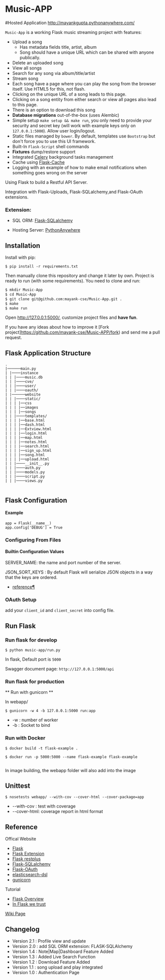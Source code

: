 # Music-APP

#Hosted Application
http://mayankgupta.pythonanywhere.com/

`Music-App` is a working Flask music streaming project with features:

- Upload a song
  -	Has metadata fields title, artist, album
  -	Song should have a unique URL which can be shared with anyone publically.
-	Delete an uploaded song
-	View all songs
-	Search for any song via album/title/artist
  -	Stream song
  -	Each song have a page where you can play the song from the browser itself. Use HTML5 for this, not flash.
  -	Clicking on the unique URL of a song leads to this page.
  -	Clicking on a song entity from either search or view all pages also lead to this page.
  -	There is an option to download this song
- **Database migrations** out-of-the-box (uses Alembic)
- Simple setup `make setup && make run`, you only need to provide your security and secret key (will work with example keys only on `127.0.0.1:5000`). Allow user login/logout.
- Static files managed by `bower`. By default, templates use `Bootstrap` but don't force you to use this UI framework. 
- Built-In `Flask-Script` shell commands
- **Fixtures** dump/restore support
- Integrated [Celery](http://celeryproject.org/) background tasks management
- Cache using [Flask-Cache](https://pythonhosted.org/Flask-Cache/)
- Logging with an example of how to make email notifications when something goes wrong on the server

Using Flask to build a Restful API Server.

Integration with Flask-Uploads, Flask-SQLalchemy,and Flask-OAuth extensions.

### Extension:

- SQL ORM: [Flask-SQLalchemy](http://flask-sqlalchemy.pocoo.org/2.1/)

- Hosting Server: [PythonAnywhere](https://www.pythonanywhere.com/)

## Installation

Install with pip:

```
$ pip install -r requirements.txt
```
Then manually clone this repository and change it later by own. Project is ready to run (with some requirements). You need to clone and run:

```sh
$ mkdir Music-App
$ cd Music-App
$ git clone git@github.com:mayank-cse/Music-App.git .
$ make
$ make run
```

Open http://127.0.0.1:5000/, customize project files and **have fun**.

If you have any ideas about how to improve it [Fork project]https://github.com/mayank-cse/Music-APP/fork) and send me a pull request.

## Flask Application Structure 
```
.
|──────main.py
| |────instance
| | |────music.db
| | |────cve/
| | |────user/
| | |────oauth/
| |──────website
| | |────static/
| | | |──css
| | | |──images
| | | |──songs
| | |────templates/
| | | |──base.html
| | | |──dash.html
| | | |──Extview.html
| | | |──login.html
| | | |──map.html
| | | |──notes.html
| | | |──search.html
| | | |──sign_up.html
| | | |──song.html
| | | |──upload.html
| | |────__init__.py
| | |────auth.py
| | |────models.py
| | |────script.py
| | |────views.py


```


## Flask Configuration

#### Example

```
app = Flask(__name__)
app.config['DEBUG'] = True
```
### Configuring From Files



#### Builtin Configuration Values

SERVER_NAME: the name and port number of the server. 

JSON_SORT_KEYS : By default Flask will serialize JSON objects in a way that the keys are ordered.

- [reference¶](http://flask.pocoo.org/docs/0.12/config/)


### OAuth Setup
add your `client_id` and `client_secret` into config file.
 
## Run Flask
### Run flask for develop
```
$ python music-app/run.py
```
In flask, Default port is `5000`

Swagger document page:  `http://127.0.0.1:5000/api`

### Run flask for production

** Run with gunicorn **

In  webapp/

```
$ gunicorn -w 4 -b 127.0.0.1:5000 run:app

```

* -w : number of worker
* -b : Socket to bind


### Run with Docker

```
$ docker build -t flask-example .

$ docker run -p 5000:5000 --name flask-example flask-example 
 
```

In image building, the webapp folder will also add into the image


## Unittest
```
$ nosetests webapp/ --with-cov --cover-html --cover-package=app

```
- --with-cov : test with coverage
- --cover-html: coverage report in html format

## Reference

Offical Website

- [Flask](http://flask.pocoo.org/)
- [Flask Extension](http://flask.pocoo.org/extensions/)
- [Flask restplus](http://flask-restplus.readthedocs.io/en/stable/)
- [Flask-SQLalchemy](http://flask-sqlalchemy.pocoo.org/2.1/)
- [Flask-OAuth](https://pythonhosted.org/Flask-OAuth/)
- [elasticsearch-dsl](http://elasticsearch-dsl.readthedocs.io/en/latest/index.html)
- [gunicorn](http://gunicorn.org/)

Tutorial

- [Flask Overview](https://www.slideshare.net/maxcnunes1/flask-python-16299282)
- [In Flask we trust](http://igordavydenko.com/talks/ua-pycon-2012.pdf)

[Wiki Page](https://github.com/tsungtwu/flask-example/wiki)



## Changelog
- Version 2.1 : Profile view and update
- Version 2.0 : add SQL ORM extension: FLASK-SQLAlchemy
- Version 1.4 : Note|Map|Dashboard Feature Added
- Version 1.3 : Added Live Search Function
- Version 1.2 : Download Feature Added
- Version 1.1 : song upload and play integrated
- Version 1.0 : Authentication Page
